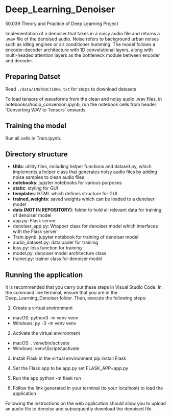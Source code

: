 # Deep_Learning_Denoiser
50.039 Theory and Practice of Deep Learning Project

Implementation of a denoiser that takes in a noisy audio file and returns a .wav file of the denoised audio. Noise refers to background urban noises such as idling engines or air conditioner humming. The model follows a encoder-decoder architecture with 1D convolutional layers, along with multi-headed attention layers as the bottleneck module between encoder and decoder.

## Preparing Datset
Read `./data/INSTRUCTIONS.txt` for steps to download datasets

To load tensors of waveforms from the clean and noisy audio .wav files, in notebooks/Audio_conversion.ipynb, run the notebook cells from header 'Converting WAV to Tensors' onwards.

## Training the model
Run all cells in Train.ipynb.

## Directory structure
* **Utils**: utility files, including helper functions and dataset.py, which implements a helper class that generates noisy audio files by adding noise samples to clean audio files
* **notebooks**: jupyter notebooks for various purposes
* **static**: styling for GUI
* **templates**: HTML which defines structure for GUI
* **trained_weights**: saved weights which can be loaded to a denoiser model
* **data (NOT IN REPOSITORY)**: folder to hold all relevant data for training of denoiser model
* app.py: Flask server
* denoiser_app.py: Wrapper class for denoiser model which interfaces with the Flask server
* Train.ipynb: jupyter notebook for training of denoiser model
* audio_dataset.py: dataloader for training
* loss.py: loss function for training
* model.py: denoiser model architecture class
* trainer.py: trainer class for denoiser model

## Running the application
It is recommended that you carry out these steps in Visual Studio Code. In the command line terminal, ensure that you are in the Deep_Learning_Denoiser folder. Then, execute the following steps:

1. Create a virtual environment
* macOS: python3 -m venv venv
* Windows: py -3 -m venv venv

2. Activate the virtual environment
* macOS: . venv/bin/activate
* Windows: venv\Scripts\activate

3. Install Flask in the virtual environment
pip install Flask

4. Set the Flask app to be app.py 
set FLASK_APP=app.py
  
5. Run the app
python -m flask run  

6. Follow the link generated in your terminal (to your localhost) to load the application

Following the instructions on the web application should allow you to upload an audio file to denoise and subsequently download the denoised file.
